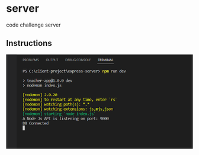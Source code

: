 # server
code challenge server

## Instructions

![alt text](https://github.com/jcd14313/server/blob/master/images/db.PNG) 
